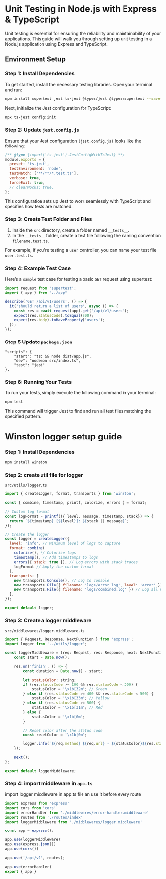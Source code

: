 # Unit Testing in Node.js with Express & TypeScript
Unit testing is essential for ensuring the reliability and maintainability of your applications. This guide will walk you through setting up unit testing in a Node.js application using Express and TypeScript.

## Environment Setup

### Step 1: Install Dependencies

To get started, install the necessary testing libraries. Open your terminal and run:

```bash
npm install supertest jest ts-jest @types/jest @types/supertest --save-dev
```

Next, initialize the Jest configuration for TypeScript:
```bash
npx ts-jest config:init
```

### Step 2: Update `jest.config.js`
Ensure that your Jest configuration `(jest.config.js)` looks like the following:
```javascript
/** @type {import('ts-jest').JestConfigWithTsJest} **/
module.exports = {
  preset: 'ts-jest',
  testEnvironment: 'node',
  testMatch: ['**/**/*.test.ts'],
  verbose: true,
  forceExit: true,
  // clearMocks: true,
};
```
This configuration sets up Jest to work seamlessly with TypeScript and specifies how tests are matched.

### Step 3: Create Test Folder and Files
1. Inside the `src` directory, create a folder named `__tests__`.
2. In the `__tests__` folder, create a test file following the naming convention `filename.test.ts`.

For example, if you're testing a `user` controller, you can name your test file `user.test.ts`.

### Step 4: Example Test Case
Here’s a `sample` test case for testing a basic `GET` request using supertest:
```typescript
import request from 'supertest';
import { app } from "../app"

describe('GET /api/v1/users', () => {
  it('should return a list of users', async () => {
    const res = await request(app).get('/api/v1/users');
    expect(res.statusCode).toEqual(200);
    expect(res.body).toHaveProperty('users');
  });
});
```

### Step 5 Update `package.json`
```
"scripts": {
    "start": "tsc && node dist/app.js",
    "dev": "nodemon src/index.ts",
    "test": "jest"
},
```

### Step 6: Running Your Tests
To run your tests, simply execute the following command in your terminal:
```bash
npm test
```
This command will trigger Jest to find and run all test files matching the specified pattern.

# Winston logger setup guide

### Step 1: Install Dependencies
```bash
npm install winston
```

### Step 2: create util file for logger
`src/utils/logger.ts`

```javascript
import { createLogger, format, transports } from 'winston';

const { combine, timestamp, printf, colorize, errors } = format;

// Custom log format
const logFormat = printf(({ level, message, timestamp, stack}) => {
  return `${timestamp} [${level}]: ${stack || message}`;
});

// Create the logger
const logger = createLogger({
  level: 'info', // Minimum level of logs to capture
  format: combine(
    colorize(), // Colorize logs
    timestamp(), // Add timestamps to logs
    errors({ stack: true }), // Log errors with stack traces
    logFormat // Apply the custom format
  ),
  transports: [
    new transports.Console(), // Log to console
    new transports.File({ filename: 'logs/error.log', level: 'error' }), // Log errors to file
    new transports.File({ filename: 'logs/combined.log' }) // Log all messages to a file
  ],
});

export default logger;
```


### Step 3: Create a logger middleware
`src/middlewares/logger.middleware.ts`

```javascript
import { Request, Response, NextFunction } from 'express';
import logger from '../utils/logger';

const loggerMiddleware = (req: Request, res: Response, next: NextFunction) => {
    const start = Date.now();

    res.on('finish', () => {
        const duration = Date.now() - start;

        let statusColor: string;
        if (res.statusCode >= 200 && res.statusCode < 300) {
            statusColor = '\x1b[32m'; // Green
        } else if (res.statusCode >= 400 && res.statusCode < 500) {
            statusColor = '\x1b[33m'; // Yellow
        } else if (res.statusCode >= 500) {
            statusColor = '\x1b[31m'; // Red
        } else {
            statusColor = '\x1b[0m'; 
        }

        // Reset color after the status code
        const resetColor = '\x1b[0m'; 

        logger.info(`${req.method} ${req.url} - ${statusColor}${res.statusCode}${resetColor} [${duration}ms]`);
    });

    next();
};

export default loggerMiddleware;
```


### Step 4: import middleware in `app.ts`
import logger middleware in app.ts file an use it before every route
```javascript
import express from 'express'
import cors from 'cors'
import errorHandler from './middlewares/error-handler.middleware'
import routes from './routes/index'
import loggerMiddleware from './middlewares/logger.middleware'

const app = express();

app.use(loggerMiddleware)
app.use(express.json())
app.use(cors())

app.use('/api/v1', routes);

app.use(errorHandler)
export { app }
```

